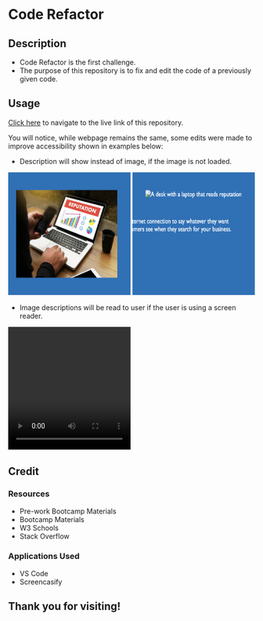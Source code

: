 # Code Refactor

## Description

- Code Refactor is the first challenge.
- The purpose of this repository is to fix and edit the code of a previously given code.

## Usage

[Click here](https://hbarry89.github.io/Code-Refactor/) to navigate to the live link of this repository.

You will notice, while webpage remains the same, some edits were made to improve accessibility shown in examples below:

- Description will show instead of image, if the image is not loaded.
<img src="Demo-Files/laptop-image.png" width="250" height="250">
<img src="Demo-Files/laptop-image-description.png" width="250" height="250">

- Image descriptions will be read to user if the user is using a screen reader.
<video width="250" height="250" controls>
  <source src="Demo-Files/screen-reader-demo.webm" type="video/mp4">
Oops! Video is not working. Follow this link for the video: https://drive.google.com/file/d/1v8nUMlH2F4aRoG7bVGSmTkvPesiRivku/view
</video>

## Credit
### Resources
- Pre-work Bootcamp Materials
- Bootcamp Materials
- W3 Schools
- Stack Overflow

### Applications Used
- VS Code
- Screencasify

## Thank you for visiting!